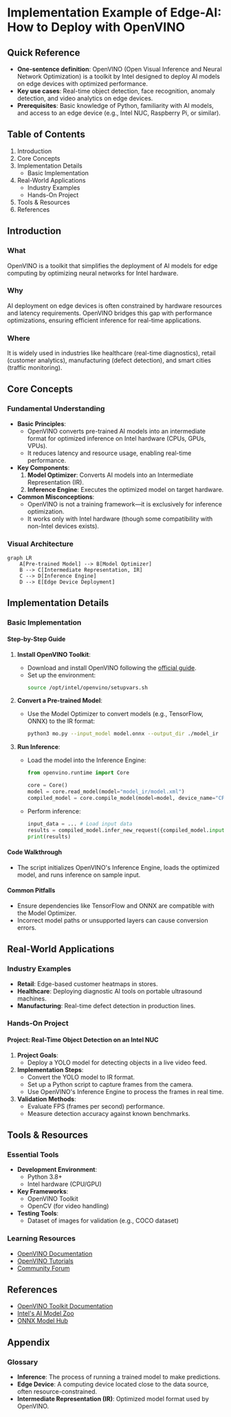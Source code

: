 # Implementation Example of Edge-AI: How to Deploy with OpenVINO

## Quick Reference
- **One-sentence definition**: OpenVINO (Open Visual Inference and Neural Network Optimization) is a toolkit by Intel designed to deploy AI models on edge devices with optimized performance.
- **Key use cases**: Real-time object detection, face recognition, anomaly detection, and video analytics on edge devices.
- **Prerequisites**: Basic knowledge of Python, familiarity with AI models, and access to an edge device (e.g., Intel NUC, Raspberry Pi, or similar).

## Table of Contents
1. Introduction
2. Core Concepts
3. Implementation Details
    - Basic Implementation
4. Real-World Applications
    - Industry Examples
    - Hands-On Project
5. Tools & Resources
6. References

## Introduction
### What
OpenVINO is a toolkit that simplifies the deployment of AI models for edge computing by optimizing neural networks for Intel hardware.

### Why
AI deployment on edge devices is often constrained by hardware resources and latency requirements. OpenVINO bridges this gap with performance optimizations, ensuring efficient inference for real-time applications.

### Where
It is widely used in industries like healthcare (real-time diagnostics), retail (customer analytics), manufacturing (defect detection), and smart cities (traffic monitoring).

## Core Concepts
### Fundamental Understanding
- **Basic Principles**: 
  - OpenVINO converts pre-trained AI models into an intermediate format for optimized inference on Intel hardware (CPUs, GPUs, VPUs).
  - It reduces latency and resource usage, enabling real-time performance.
- **Key Components**:
  1. **Model Optimizer**: Converts AI models into an Intermediate Representation (IR).
  2. **Inference Engine**: Executes the optimized model on target hardware.
- **Common Misconceptions**:
  - OpenVINO is not a training framework—it is exclusively for inference optimization.
  - It works only with Intel hardware (though some compatibility with non-Intel devices exists).

### Visual Architecture
```mermaid
graph LR
    A[Pre-trained Model] --> B[Model Optimizer]
    B --> C[Intermediate Representation, IR]
    C --> D[Inference Engine]
    D --> E[Edge Device Deployment]
```

## Implementation Details

### Basic Implementation
#### Step-by-Step Guide
1. **Install OpenVINO Toolkit**:
    - Download and install OpenVINO following the [official guide](https://docs.openvino.ai/latest/openvino_docs_install_guides.html).
    - Set up the environment:
      ```bash
      source /opt/intel/openvino/setupvars.sh
      ```

2. **Convert a Pre-trained Model**:
    - Use the Model Optimizer to convert models (e.g., TensorFlow, ONNX) to the IR format:
      ```bash
      python3 mo.py --input_model model.onnx --output_dir ./model_ir
      ```

3. **Run Inference**:
    - Load the model into the Inference Engine:
      ```python
      from openvino.runtime import Core

      core = Core()
      model = core.read_model(model="model_ir/model.xml")
      compiled_model = core.compile_model(model=model, device_name="CPU")
      ```
    - Perform inference:
      ```python
      input_data = ... # Load input data
      results = compiled_model.infer_new_request({compiled_model.input(0): input_data})
      print(results)
      ```

#### Code Walkthrough
- The script initializes OpenVINO's Inference Engine, loads the optimized model, and runs inference on sample input.

#### Common Pitfalls
- Ensure dependencies like TensorFlow and ONNX are compatible with the Model Optimizer.
- Incorrect model paths or unsupported layers can cause conversion errors.

## Real-World Applications
### Industry Examples
- **Retail**: Edge-based customer heatmaps in stores.
- **Healthcare**: Deploying diagnostic AI tools on portable ultrasound machines.
- **Manufacturing**: Real-time defect detection in production lines.

### Hands-On Project
#### Project: Real-Time Object Detection on an Intel NUC
1. **Project Goals**:
    - Deploy a YOLO model for detecting objects in a live video feed.
2. **Implementation Steps**:
    - Convert the YOLO model to IR format.
    - Set up a Python script to capture frames from the camera.
    - Use OpenVINO's Inference Engine to process the frames in real time.
3. **Validation Methods**:
    - Evaluate FPS (frames per second) performance.
    - Measure detection accuracy against known benchmarks.

## Tools & Resources
### Essential Tools
- **Development Environment**:
    - Python 3.8+
    - Intel hardware (CPU/GPU)
- **Key Frameworks**:
    - OpenVINO Toolkit
    - OpenCV (for video handling)
- **Testing Tools**:
    - Dataset of images for validation (e.g., COCO dataset)

### Learning Resources
- [OpenVINO Documentation](https://docs.openvino.ai/latest/index.html)
- [OpenVINO Tutorials](https://github.com/openvinotoolkit/openvino_notebooks)
- [Community Forum](https://community.intel.com/t5/Intel-Distribution-of-OpenVINO/ct-p/distribution-of-openvino)

## References
- [OpenVINO Toolkit Documentation](https://docs.openvino.ai/latest/index.html)
- [Intel's AI Model Zoo](https://github.com/openvinotoolkit/open_model_zoo)
- [ONNX Model Hub](https://onnx.ai/models/)

## Appendix
### Glossary
- **Inference**: The process of running a trained model to make predictions.
- **Edge Device**: A computing device located close to the data source, often resource-constrained.
- **Intermediate Representation (IR)**: Optimized model format used by OpenVINO.
